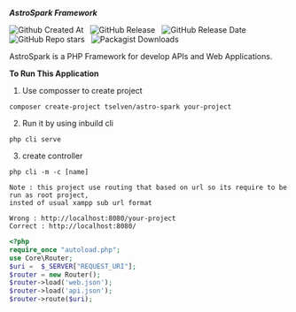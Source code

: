 ***AstroSpark Framework***  

![Github Created At](https://img.shields.io/github/created-at/Syntax-Squad/AstroSpark) &nbsp;
![GitHub Release](https://img.shields.io/github/v/release/Syntax-Squad/AstroSpark) &nbsp;
![GitHub Release Date](https://img.shields.io/github/release-date/Syntax-Squad/AstroSpark)
&nbsp;
![GitHub Repo stars](https://img.shields.io/github/stars/Syntax-Squad/AstroSpark)
&nbsp;
![Packagist Downloads](https://img.shields.io/packagist/dt/syntax-squad/astro-spark)


AstroSpark is a PHP Framework for develop APIs and Web Applications.

**To Run This Application**
1. Use composser to create project
```
composer create-project tselven/astro-spark your-project
```
2. Run it by using inbuild cli
```
php cli serve
```
3. create controller
```
php cli -m -c [name]
```

```
Note : this project use routing that based on url so its require to be run as root project,
insted of usual xampp sub url format  

Wrong : http://localhost:8080/your-project 
Correct : http://localhost:8080/
```

```php
<?php
require_once "autoload.php";
use Core\Router;
$uri =  $_SERVER["REQUEST_URI"];
$router = new Router();
$router->load('web.json');
$router->load('api.json');
$router->route($uri);
```
